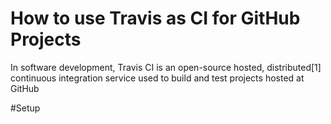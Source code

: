 # How to use Travis as CI for GitHub Projects

In software development, Travis CI is an open-source hosted, distributed[1] continuous integration service used to build and test projects hosted at GitHub

#Setup
